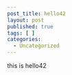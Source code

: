 ```yaml
---
post_title: hello42
layout: post
published: true
tags: [ ]
categories:
  - Uncategorized
---
```

this is hello42
